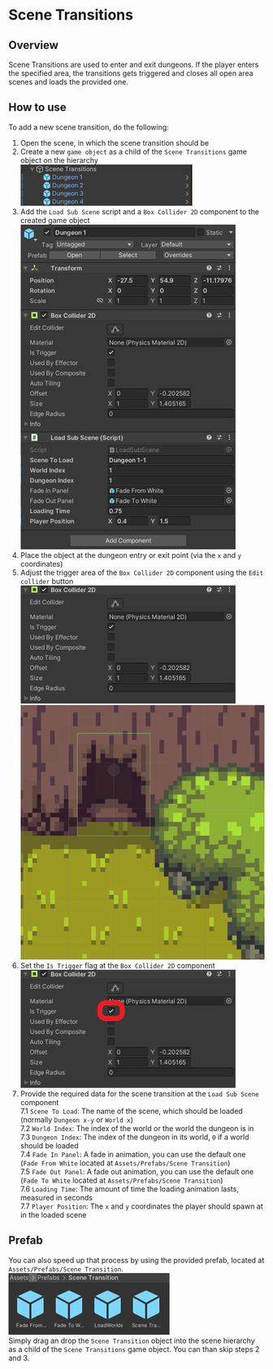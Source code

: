 # Scene Transitions

## Overview

Scene Transitions are used to enter and exit dungeons. If the player enters the specified area, the transitions gets triggered and closes all open area scenes and loads the provided one.

## How to use

To add a new scene transition, do the following:

1. Open the scene, in which the scene transition should be
2. Create a new `game object` as a child of the `Scene Transitions` game object on the hierarchy
	![Hierarchy view](pictures/SceneTransition_HierarchyView.PNG)
3. Add the `Load Sub Scene` script and a `Box Collider 2D` component to the created game object
	![Inspector view](pictures/SceneTransition_InspectorView.PNG)
4. Place the object at the dungeon entry or exit point (via the `x` and `y` coordinates)
5. Adjust the trigger area of the `Box Collider 2D` component using the `Edit collider` button
	![Collider component](pictures/SceneTransition_ColliderComponent.png)
	![Example image](pictures/SceneTransition_ExampleImage.PNG)
6. Set the `Is Trigger` flag at the `Box Collider 2D` component
	![Trigger flag](pictures/SceneTransition_TriggerFlag.png)
7. Provide the required data for the scene transition at the `Load Sub Scene` component  
	7.1 `Scene To Load`: The name of the scene, which should be loaded (normally `Dungeon x-y` or `World x`)  
	7.2 `World Index`: The index of the world or the world the dungeon is in  
	7.3 `Dungeon Index`: The index of the dungeon in its world, `0` if a world should be loaded  
	7.4 `Fade In Panel`: A fade in animation, you can use the default one (`Fade From White` located at `Assets/Prefabs/Scene Transition`)  
	7.5 `Fade Out Panel`: A fade out animation, you can use the default one (`Fade To White` located at `Assets/Prefabs/Scene Transition`)  
	7.6 `Loading Time`: The amount of time the loading animation lasts, measured in seconds  
	7.7 `Player Position`: The `x` and `y` coordinates the player should spawn at in the loaded scene
	
## Prefab

You can also speed up that process by using the provided prefab, located at `Assets/Prefabs/Scene Transition`.  
![Prefabs](pictures/SceneTransition_Prefabs.PNG)  
Simply drag an drop the `Scene Transition` object into the scene hierarchy as a child of the `Scene Transitions` game object. 
You can than skip steps 2 and 3.
